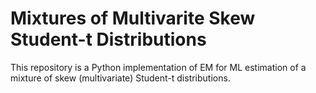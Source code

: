 # Mixtures of Multivarite Skew Student-t Distributions

This repository is a Python implementation of EM for ML estimation of a mixture of skew (multivariate) Student-t distributions.
